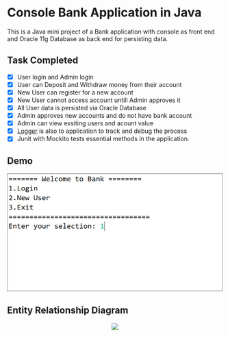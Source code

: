 # Console Bank Application in Java

This is a Java mini project of a Bank application with console as front end and Oracle 11g Database as back end for persisting data.

## Task Completed

- [x] User login and Admin login
- [x] User can Deposit and Withdraw money from their account
- [x] New User can register for a new account
- [x] New User cannot access account untill Admin approves it
- [x] All User data is persisted via Oracle Database
- [x] Admin approves new accounts and do not have bank account
- [X] Admin can view exsiting users and acount value
- [x] [Logger](MiniProject2/logs/exampleLog.log) is also to application to track and debug the process
- [x] Junit with Mockito tests essential methods in the application.

## Demo
![demo](demo.gif)

## Entity Relationship Diagram
<p align="center">
    <img src=".ERD.jpg">
</p>







